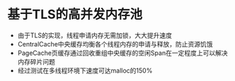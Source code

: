 # 基于TLS的高并发内存池  
* 由于TLS的实现，线程申请内存无需加锁，大大提升速度
* CentralCache中央缓存均衡各个线程内存的申请与释放，防止资源饥饿   
* PageCache页缓存通过回收重组中央缓存的空闲Span在一定程度上可以解决内存碎片问题
* 经过测试在多线程环境下速度可达malloc的150%
  
